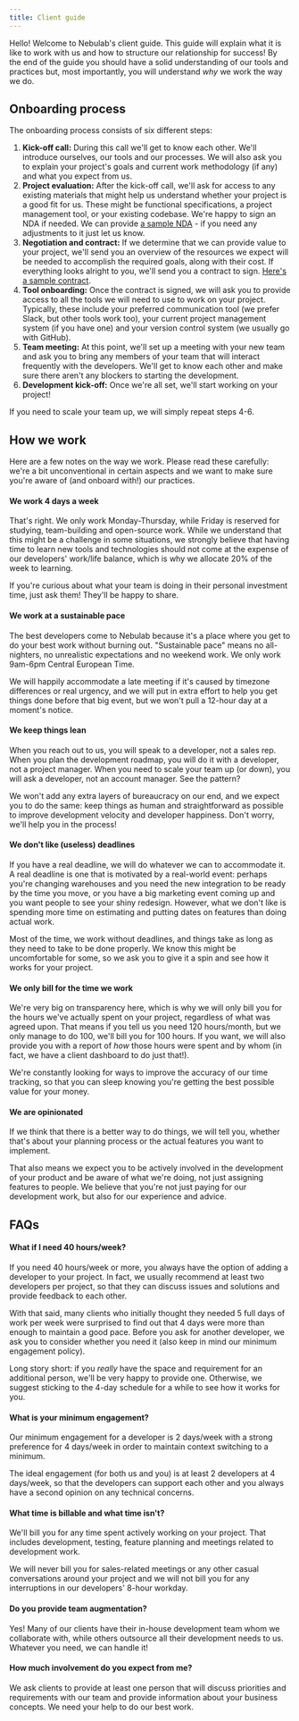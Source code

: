 ```yaml
---
title: Client guide
---
```

Hello! Welcome to Nebulab's client guide. This guide will explain what it is like to work with us
and how to structure our relationship for success! By the end of the guide you should have a solid
understanding of our tools and practices but, most importantly, you will understand _why_ we work 
the way we do.   

## Onboarding process

The onboarding process consists of six different steps:

1. **Kick-off call:** During this call we'll get to know each other. We'll introduce ourselves, our
   tools and our processes. We will also ask you to explain your project's goals and current work
   methodology (if any) and what you expect from us.
2. **Project evaluation:** After the kick-off call, we'll ask for access to any existing materials
   that might help us understand whether your project is a good fit for us. These might be 
   functional specifications, a project management tool, or your existing codebase. We're happy to
   sign an NDA if needed. We can provide
   [a sample NDA](middleman/assets/documents/nda-draft.pdf) - if you
   need any adjustments to it just let us know.
3. **Negotiation and contract:** If we determine that we can provide value to your project, we'll
   send you an overview of the resources we expect will be needed to accomplish the required goals,
   along with their cost. If everything looks alright to you, we'll send you a contract to sign.
   [Here's a sample contract](middleman/assets/documents/contract-draft.pdf).
4. **Tool onboarding:** Once the contract is signed, we will ask you to provide access to all the
   tools we will need to use to work on your project. Typically, these include your preferred
   communication tool (we prefer Slack, but other tools work too), your current project management 
   system (if you have one) and your version control system (we usually go with GitHub).  
5. **Team meeting:** At this point, we'll set up a meeting with your new team and ask you to bring
   any members of your team that will interact frequently with the developers. We'll get to know
   each other and make sure there aren't any blockers to starting the development. 
6. **Development kick-off:** Once we're all set, we'll start working on your project!

If you need to scale your team up, we will simply repeat steps 4-6.

## How we work

Here are a few notes on the way we work. Please read these carefully: we're a bit unconventional in
certain aspects and we want to make sure you're aware of (and onboard with!) our practices.

#### We work 4 days a week

That's right. We only work Monday-Thursday, while Friday is reserved for studying, team-building 
and open-source work. While we understand that this might be a challenge in some situations, we 
strongly believe that having time to learn new tools and technologies should not come at the 
expense of our developers' work/life balance, which is why we allocate 20% of the week to learning. 

If you're curious about what your team is doing in their personal investment time, just ask them! 
They'll be happy to share.
  
#### We work at a sustainable pace

The best developers come to Nebulab because it's a place where you get to do your best work without 
burning out. "Sustainable pace" means no all-nighters, no unrealistic expectations and no weekend 
work. We only work 9am-6pm Central European Time. 

We will happily accommodate a late meeting if it's caused by timezone differences or real urgency, 
and we will put in extra effort to help you get things done before that big event, but we won't pull 
a 12-hour day at a moment's notice.

#### We keep things lean

When you reach out to us, you will speak to a developer, not a sales rep. When you plan the 
development roadmap, you will do it with a developer, not a project manager. When you need to scale 
your team up (or down), you will ask a developer, not an account manager. See the pattern? 

We won't add any extra layers of bureaucracy on our end, and we expect you to do the same: keep 
things as human and straightforward as possible to improve development velocity and developer 
happiness. Don't worry, we'll help you in the process!

#### We don't like (useless) deadlines

If you have a real deadline, we will do whatever we can to accommodate it. A real deadline is one
that is motivated by a real-world event: perhaps you're changing warehouses and you need the new 
integration to be ready by the time you move, or you have a big marketing event coming up and you 
want people to see your shiny redesign. However, what we don't like is spending more time on 
estimating and putting dates on features than doing actual work. 

Most of the time, we work without deadlines, and things take as long as they need to take to be done 
properly. We know this might be uncomfortable for some, so we ask you to give it a spin and see how 
it works for your project.

#### We only bill for the time we work

We're very big on transparency here, which is why we will only bill you for the hours we've actually 
spent on your project, regardless of what was agreed upon. That means if you tell us you need 120 
hours/month, but we only manage to do 100, we'll bill you for 100 hours. If you want, we will also 
provide you with a report of _how_ those hours were spent and by whom (in fact, we have a client 
dashboard to do just that!). 

We're constantly looking for ways to improve the accuracy of our time tracking, so that you can 
sleep knowing you're getting the best possible value for your money.

#### We are opinionated

If we think that there is a better way to do things, we will tell you, whether that's about your 
planning process or the actual features you want to implement. 

That also means we expect you to be actively involved in the development of your product and be 
aware of what we're doing, not just assigning features to people. We believe that you're not just 
paying for our development work, but also for our experience and advice.

## FAQs

#### What if I need 40 hours/week?

If you need 40 hours/week or more, you always have the option of adding a developer to your project.
In fact, we usually recommend at least two developers per project, so that they can discuss issues 
and solutions and provide feedback to each other.

With that said, many clients who initially thought they needed 5 full days of work per week were 
surprised to find out that 4 days were more than enough to maintain a good pace. Before you ask for 
another developer, we ask you to consider whether you need it (also keep in mind our minimum 
engagement policy).

Long story short: if you _really_ have the space and requirement for an additional person, we'll be 
very happy to provide one. Otherwise, we suggest sticking to the 4-day schedule for a while to see 
how it works for you. 

#### What is your minimum engagement?

Our minimum engagement for a developer is 2 days/week with a strong preference for 4 days/week in
order to maintain context switching to a minimum.

The ideal engagement (for both us and you) is at least 2 developers at 4 days/week, so that the 
developers can support each other and you always have a second opinion on any technical concerns. 

#### What time is billable and what time isn't?

We'll bill you for any time spent actively working on your project. That includes development, 
testing, feature planning and meetings related to development work.

We will never bill you for sales-related meetings or any other casual conversations around your
project and we will not bill you for any interruptions in our developers' 8-hour workday.

#### Do you provide team augmentation?

Yes! Many of our clients have their in-house development team whom we collaborate with, while others
outsource all their development needs to us. Whatever you need, we can handle it!

#### How much involvement do you expect from me?

We ask clients to provide at least one person that will discuss priorities and requirements with our
team and provide information about your business concepts. We need your help to do our best work.
